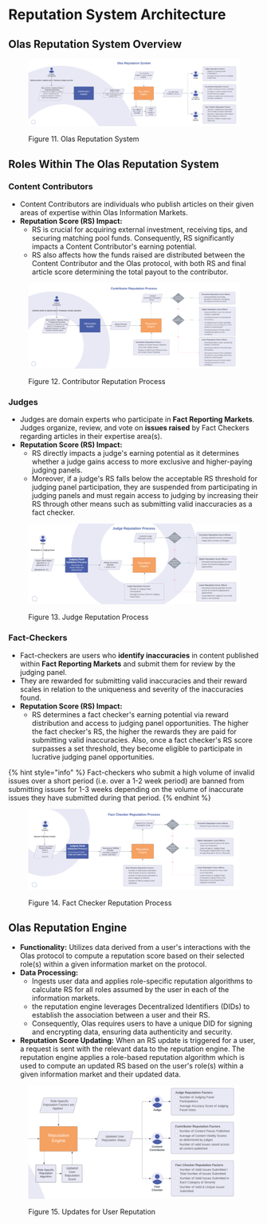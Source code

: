 # Reputation System Architecture

## Olas Reputation System Overview

<div data-full-width="true">

<figure><img src="../../.gitbook/assets/Olas Reputation System.png" alt=""><figcaption><p>Figure 11. Olas Reputation System</p></figcaption></figure>

</div>

## Roles Within The Olas Reputation System

### Content Contributors

* Content Contributors are individuals who publish articles on their given areas of expertise within Olas Information Markets.
* **Reputation Score (RS) Impact:**
  * RS is crucial for acquiring external investment, receiving tips, and securing matching pool funds. Consequently, RS significantly impacts a Content Contributor's earning potential.
  * RS also affects how the funds raised are distributed between the Content Contributor and the Olas protocol, with both RS and final article score determining the total payout to the contributor.

<div data-full-width="true">

<figure><img src="../../.gitbook/assets/Contributor Reputation.png" alt=""><figcaption><p>Figure 12. Contributor Reputation Process</p></figcaption></figure>

</div>

### **Judges**

* Judges are domain experts who participate in **Fact Reporting Markets**. Judges organize, review, and vote on **issues raised** by Fact Checkers regarding articles in their expertise area(s).
* **Reputation Score (RS) Impact:**
  * RS directly impacts a judge's earning potential as it determines whether a judge gains access to more exclusive and higher-paying judging panels.
  * Moreover, if a judge's RS falls below the acceptable RS threshold for judging panel participation, they are suspended from participating in judging panels and must regain access to judging by increasing their RS through other means such as submitting valid inaccuracies as a fact checker.

<div data-full-width="true">

<figure><img src="../../.gitbook/assets/Judge Reputation 2.png" alt=""><figcaption><p>Figure 13. Judge Reputation Process</p></figcaption></figure>

</div>

### **Fact-Checkers**

* Fact-checkers are users who **identify inaccuracies** in content published within **Fact Reporting Markets** and submit them for review by the judging panel.
* They are rewarded for submitting valid inaccuracies and their reward scales in relation to the uniqueness and severity of the inaccuracies found.
* **Reputation Score (RS) Impact:**
  * RS determines a fact checker's earning potential via reward distribution and access to judging panel opportunities. The higher the fact checker's RS, the higher the rewards they are paid for submitting valid inaccuracies. Also, once a fact checker's RS score surpasses a set threshold, they become eligible to participate in lucrative judging panel opportunities.

{% hint style="info" %}
Fact-checkers who submit a high volume of invalid issues over a short period (i.e. over a 1-2 week period) are banned from submitting issues for 1-3 weeks depending on the volume of inaccurate issues they have submitted during that period.
{% endhint %}

<div data-full-width="true">

<figure><img src="../../.gitbook/assets/Fact Checker Reputation 2.png" alt=""><figcaption><p>Figure 14. Fact Checker Reputation Process</p></figcaption></figure>

</div>

## **Olas Reputation Engine**

* **Functionality:** Utilizes data derived from a user's interactions with the Olas protocol to compute a reputation score based on their selected role(s) within a given information market on the protocol.
* **Data Processing:**
  * Ingests user data and applies role-specific reputation algorithms to calculate RS for all roles assumed by the user in each of the information markets.
  * the reputation engine leverages Decentralized Identifiers (DIDs) to establish the association between a user and their RS.
  * Consequently, Olas requires users to have a unique DID for signing and encrypting data, ensuring data authenticity and security.
* **Reputation Score Updating:** When an RS update is triggered for a user, a request is sent with the relevant data to the reputation engine. The reputation engine applies a role-based reputation algorithm which is used to compute an updated RS based on the user's role(s) within a given information market and their updated data.

<div data-full-width="true">

<figure><img src="../../.gitbook/assets/Olas Reputation System (1).png" alt=""><figcaption><p>Figure 15. Updates for User Reputation</p></figcaption></figure>

</div>
